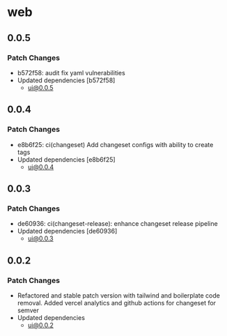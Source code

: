 # web

## 0.0.5

### Patch Changes

- b572f58: audit fix yaml vulnerabilities
- Updated dependencies [b572f58]
  - ui@0.0.5

## 0.0.4

### Patch Changes

- e8b6f25: ci(changeset) Add changeset configs with ability to create tags
- Updated dependencies [e8b6f25]
  - ui@0.0.4

## 0.0.3

### Patch Changes

- de60936: ci(changeset-release): enhance changeset release pipeline
- Updated dependencies [de60936]
  - ui@0.0.3

## 0.0.2

### Patch Changes

- Refactored and stable patch version with tailwind and boilerplate code removal. Added vercel analytics and github actions for changeset for semver
- Updated dependencies
  - ui@0.0.2
